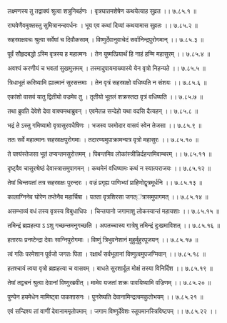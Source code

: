 लक्ष्मणस्य तु तद्वाक्यं श्रुत्वा शत्रुनिबर्हणः ।
वृत्रघातमशेषेण कथयेत्याह सुव्रत ।। ७.८५.१ ॥

राघवेणैवमुक्तस्तु सुमित्रानन्दवर्धनः ।
भूय एव कथां दिव्यां कथयामास सुव्रतः ।। ७.८५.२ ॥

सहस्राक्षवचः श्रुत्वा सर्वेषां च दिवौकसाम् ।
विष्णुर्देवानुवाचेदं सर्वानिन्द्रपुरोगमान् ।। ७.८५.३ ॥

पूर्वं सौहृदबद्धो ऽस्मि वृत्रस्य ह महात्मनः ।
तेन युष्मत्प्रियार्थं हि नाहं हन्मि महासुरम् ।। ७.८५.४ ॥

अवश्यं करणीयं च भवतां सुखमुत्तमम् ।
तस्मादुपायमाख्यास्ये येन वृत्रो निहन्यते ।। ७.८५.५ ॥

त्रिधाभूतं करिष्यामि ह्यात्मानं सुरसत्तमाः ।
तेन वृत्रं सहस्राक्षो वधिष्यति न संशयः ।। ७.८५.६ ॥

एकांशो वासवं यातु द्वितीयो वज्रमेव तु ।
तृतीयो भूतलं शक्रस्तदा वृत्रं वधिष्यति ।। ७.८५.७ ॥

तथा ब्रुवति देवेशे देवा वाक्यमथाब्रुवन् ।
एवमेतन्न सन्देहो यथा वदसि दैत्यहन् ।। ७.८५.८ ॥

भद्रं ते ऽस्तु गमिष्यामो वृत्रासुरवधैषिणः ।
भजस्व परमोदार वासवं स्वेन तेजसा ।। ७.८५.९ ॥

ततः सर्वे महात्मानः सहस्राक्षपुरोगमाः ।
तदारण्यमुपाक्रामन्यत्र वृत्रो महासुरः ।। ७.८५.१० ॥

ते पश्यंस्तेजसा भूतं तप्यन्तमसुरोत्तमम् ।
पिबन्तमिव लोकांस्त्रीन्निर्दहन्तमिवाम्बरम् ।। ७.८५.११ ॥

दृष्ट्वैव चासुरश्रेष्ठं देवास्त्रासमुपागमन् ।
कथमेनं वधिष्यामः कथं न स्यात्पराजयः ।। ७.८५.१२ ॥

तेषां चिन्तयतां तत्र सहस्राक्षः पुरन्दरः ।
वज्रं प्रगृह्य पाणिभ्यां प्राहिणोद्वृत्रमूर्धनि ।। ७.८५.१३ ॥

कालाग्निनेव घोरेण तप्तेनैव महार्चिषा ।
पतता वृत्रशिरसा जगत्ऺत्रासमुपागमत् ।। ७.८५.१४ ॥

असम्भाव्यं वधं तस्य वृत्रस्य विबुधाधिपः ।
चिन्तयानो जगामाशु लोकस्यान्तं महायशाः ।। ७.८५.१५ ॥

तमिन्द्रं ब्रह्महत्या ऽ ऽशु गच्छन्तमनुगच्छति ।
अपतच्चास्य गात्रेषु तमिन्द्रं दुःखमाविशत् ।। ७.८५.१६ ॥

हतारयः प्रनष्टेन्द्रा देवाः साग्निपुरोगमाः ।
विष्णुं त्रिभुवनेशानं मुहुर्मुहुरपूजयन् ।। ७.८५.१७ ॥

त्वं गतिः परमेशान पूर्वजो जगतः पिता ।
रक्षार्थं सर्वभूतानां विष्णुत्वमुपजग्मिवान् ।। ७.८५.१८ ॥

हतश्चायं त्वया वृत्रो ब्रह्महत्या च वासवम् ।
बाधते सुरशार्दूल मोक्षं तस्या विनिर्दिश ।। ७.८५.१९ ॥

तेषां तद्वचनं श्रुत्वा देवानां विष्णुरब्रवीत् ।
मामेव यजतां शक्रः पावयिष्यामि वज्रिणम् ।। ७.८५.२० ॥

पुण्येन हयमेधेन मामिष्ट्वा पाकशासनः ।
पुनरेष्यति देवानामिन्द्रत्वमकुतोभयम् ।। ७.८५.२१ ॥

एवं सन्दिश्य तां वाणीं देवानाममृतोपमाम् ।
जगाम विष्णुर्देवेशः स्तूयमानस्त्रिविष्टपम् ।। ७.८५.२२ ।।

